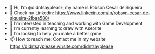 - 👋 Hi, I’m @didntsayplease, my name is Robson Cesar de Siqueira
- 👔 Check my Linkedin: https://www.linkedin.com/in/robson-cesar-de-siqueira-21baa588/
- 👀 I’m interested in teaching and working with Game Development
- 🌱 I’m currently learning to draw with Aseprite
- 💞️ I’m looking to help you make a better game
- 📫 How to reach me: Contact me in my website https://didntsayplease.wixsite.com/didntsayplease
